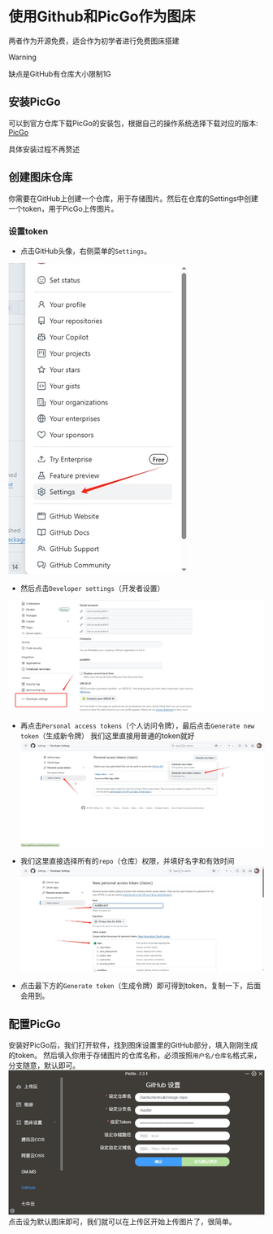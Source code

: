 # 使用Github和PicGo作为图床
两者作为开源免费，适合作为初学者进行免费图床搭建
> [!warning]
> 缺点是GitHub有仓库大小限制1G

## 安装PicGo
可以到官方仓库下载PicGo的安装包，根据自己的操作系统选择下载对应的版本:
[PicGo](https://github.com/Molunerfinn/picgo/releases)

具体安装过程不再赘述

## 创建图床仓库
你需要在GitHub上创建一个仓库，用于存储图片。然后在仓库的Settings中创建一个token，用于PicGo上传图片。
### 设置token
- 点击GitHub头像，右侧菜单的`Settings`。

![](https://raw.githubusercontent.com/Dantezhenniubi/image-repo/master/GitHub%E5%9B%BE%E5%BA%8A-%E8%AE%BE%E7%BD%AEtoken1.jpg)

- 然后点击`Developer settings`（开发者设置）

![](https://raw.githubusercontent.com/Dantezhenniubi/image-repo/master/GitHub%E5%9B%BE%E5%BA%8A-%E8%AE%BE%E7%BD%AEtoken2.jpg)

- 再点击`Personal access tokens`（个人访问令牌），最后点击`Generate new token`（生成新令牌）
我们这里直接用普通的token就好
![](https://raw.githubusercontent.com/Dantezhenniubi/image-repo/master/GitHub%E5%9B%BE%E5%BA%8A-%E8%AE%BE%E7%BD%AEtoken3.jpg)


- 我们这里直接选择所有的`repo`（仓库）权限，并填好名字和有效时间
![](https://raw.githubusercontent.com/Dantezhenniubi/image-repo/master/GitHub%E5%9B%BE%E5%BA%8A-%E8%AE%BE%E7%BD%AEtoken4.jpg)

- 点击最下方的`Generate token`（生成令牌）即可得到token，复制一下，后面会用到。

## 配置PicGo
安装好PicGo后，我们打开软件，找到图床设置里的GitHub部分，填入刚刚生成的token。
然后填入你用于存储图片的仓库名称，必须按照`用户名/仓库名`格式来，分支随意，默认即可。
![](https://raw.githubusercontent.com/Dantezhenniubi/image-repo/master/GitHub%E5%9B%BE%E5%BA%8A-%E9%85%8D%E7%BD%AEPicGo1.jpg)
点击设为默认图床即可，我们就可以在上传区开始上传图片了，很简单。